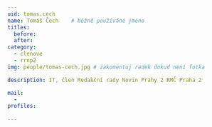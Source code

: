 ```yaml
---
uid: tomas.cech
name: Tomáš Čech  	# běžně používáné jméno
titles:
  before: 
  after:
category:
  - clenove
  - rrnp2
img: people/tomas-cech.jpg # zakomentuj radek dokud není fotka

description: IT, člen Redakční rady Novin Prahy 2 RMČ Praha 2

mail:
  - 
profiles:
 
---
```

